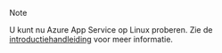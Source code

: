 > [!NOTE]
> U kunt nu Azure App Service op Linux proberen. Zie de [introductiehandleiding](../articles/app-service/app-service-linux-readme.md) voor meer informatie.
> 
> 

